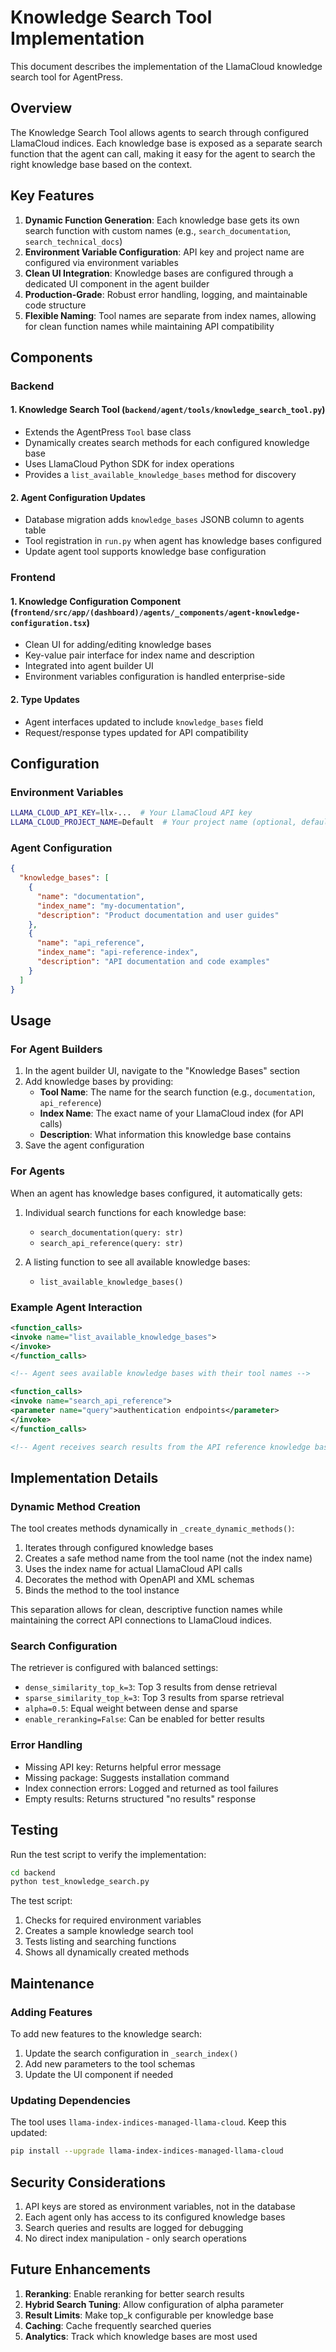 # Knowledge Search Tool Implementation

This document describes the implementation of the LlamaCloud knowledge search tool for AgentPress.

## Overview

The Knowledge Search Tool allows agents to search through configured LlamaCloud indices. Each knowledge base is exposed as a separate search function that the agent can call, making it easy for the agent to search the right knowledge base based on the context.

## Key Features

1. **Dynamic Function Generation**: Each knowledge base gets its own search function with custom names (e.g., `search_documentation`, `search_technical_docs`)
2. **Environment Variable Configuration**: API key and project name are configured via environment variables
3. **Clean UI Integration**: Knowledge bases are configured through a dedicated UI component in the agent builder
4. **Production-Grade**: Robust error handling, logging, and maintainable code structure
5. **Flexible Naming**: Tool names are separate from index names, allowing for clean function names while maintaining API compatibility

## Components

### Backend

#### 1. Knowledge Search Tool (`backend/agent/tools/knowledge_search_tool.py`)
- Extends the AgentPress `Tool` base class
- Dynamically creates search methods for each configured knowledge base
- Uses LlamaCloud Python SDK for index operations
- Provides a `list_available_knowledge_bases` method for discovery

#### 2. Agent Configuration Updates
- Database migration adds `knowledge_bases` JSONB column to agents table
- Tool registration in `run.py` when agent has knowledge bases configured
- Update agent tool supports knowledge base configuration

### Frontend

#### 1. Knowledge Configuration Component (`frontend/src/app/(dashboard)/agents/_components/agent-knowledge-configuration.tsx`)
- Clean UI for adding/editing knowledge bases
- Key-value pair interface for index name and description
- Integrated into agent builder UI
- Environment variables configuration is handled enterprise-side

#### 2. Type Updates
- Agent interfaces updated to include `knowledge_bases` field
- Request/response types updated for API compatibility

## Configuration

### Environment Variables
```bash
LLAMA_CLOUD_API_KEY=llx-...  # Your LlamaCloud API key
LLAMA_CLOUD_PROJECT_NAME=Default  # Your project name (optional, defaults to "Default")
```

### Agent Configuration
```json
{
  "knowledge_bases": [
    {
      "name": "documentation",
      "index_name": "my-documentation",
      "description": "Product documentation and user guides"
    },
    {
      "name": "api_reference",
      "index_name": "api-reference-index", 
      "description": "API documentation and code examples"
    }
  ]
}
```

## Usage

### For Agent Builders

1. In the agent builder UI, navigate to the "Knowledge Bases" section
2. Add knowledge bases by providing:
   - **Tool Name**: The name for the search function (e.g., `documentation`, `api_reference`)
   - **Index Name**: The exact name of your LlamaCloud index (for API calls)
   - **Description**: What information this knowledge base contains
3. Save the agent configuration

### For Agents

When an agent has knowledge bases configured, it automatically gets:

1. Individual search functions for each knowledge base:
   - `search_documentation(query: str)`
   - `search_api_reference(query: str)`

2. A listing function to see all available knowledge bases:
   - `list_available_knowledge_bases()`

### Example Agent Interaction

```xml
<function_calls>
<invoke name="list_available_knowledge_bases">
</invoke>
</function_calls>

<!-- Agent sees available knowledge bases with their tool names -->

<function_calls>
<invoke name="search_api_reference">
<parameter name="query">authentication endpoints</parameter>
</invoke>
</function_calls>

<!-- Agent receives search results from the API reference knowledge base -->
```

## Implementation Details

### Dynamic Method Creation

The tool creates methods dynamically in `_create_dynamic_methods()`:
1. Iterates through configured knowledge bases
2. Creates a safe method name from the tool name (not the index name)
3. Uses the index name for actual LlamaCloud API calls
4. Decorates the method with OpenAPI and XML schemas
5. Binds the method to the tool instance

This separation allows for clean, descriptive function names while maintaining the correct API connections to LlamaCloud indices.

### Search Configuration

The retriever is configured with balanced settings:
- `dense_similarity_top_k=3`: Top 3 results from dense retrieval
- `sparse_similarity_top_k=3`: Top 3 results from sparse retrieval  
- `alpha=0.5`: Equal weight between dense and sparse
- `enable_reranking=False`: Can be enabled for better results

### Error Handling

- Missing API key: Returns helpful error message
- Missing package: Suggests installation command
- Index connection errors: Logged and returned as tool failures
- Empty results: Returns structured "no results" response

## Testing

Run the test script to verify the implementation:

```bash
cd backend
python test_knowledge_search.py
```

The test script:
1. Checks for required environment variables
2. Creates a sample knowledge search tool
3. Tests listing and searching functions
4. Shows all dynamically created methods

## Maintenance

### Adding Features

To add new features to the knowledge search:
1. Update the search configuration in `_search_index()`
2. Add new parameters to the tool schemas
3. Update the UI component if needed

### Updating Dependencies

The tool uses `llama-index-indices-managed-llama-cloud`. Keep this updated:
```bash
pip install --upgrade llama-index-indices-managed-llama-cloud
```

## Security Considerations

1. API keys are stored as environment variables, not in the database
2. Each agent only has access to its configured knowledge bases
3. Search queries and results are logged for debugging
4. No direct index manipulation - only search operations

## Future Enhancements

1. **Reranking**: Enable reranking for better search results
2. **Hybrid Search Tuning**: Allow configuration of alpha parameter
3. **Result Limits**: Make top_k configurable per knowledge base
4. **Caching**: Cache frequently searched queries
5. **Analytics**: Track which knowledge bases are most used